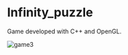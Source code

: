 # Infinity_puzzle
Game developed with C++ and OpenGL.


![game3](https://user-images.githubusercontent.com/64003114/132548353-c36943b3-8cc2-4065-a9e6-fdfc2af140e2.jpg)

